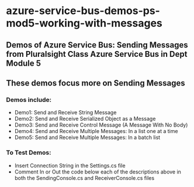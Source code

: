 # azure-service-bus-demos-ps-mod5-working-with-messages

## Demos of Azure Service Bus: Sending Messages from Pluralsight Class Azure Service Bus in Dept Module 5

## These demos focus more on Sending Messages

### Demos include:
- Demo1: Send and Receive String Message
- Demo2: Send and Receive Serialized Object as a Message
- Demo3: Send and Receive Control Message (A Message With No Body)
- Demo4: Send and Receive Multiple Messages: In a list one at a time
- Demo5: Send and Receive Multiple Messages: In a batch list

### To Test Demos:
- Insert Connection String in the Settings.cs file
- Comment In or Out the code below each of the descriptions above in both the SendingConsole.cs and ReceiverConsole.cs files
